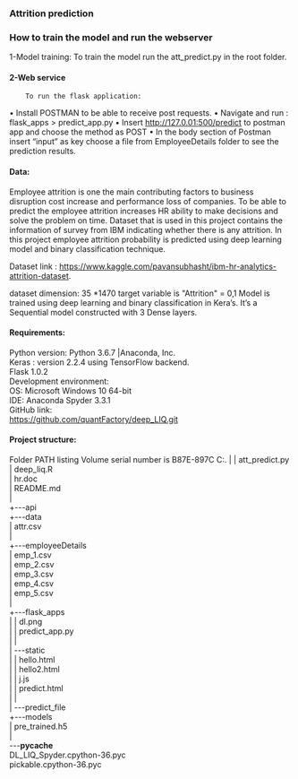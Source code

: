 ### Attrition prediction

### How to train the model and run the webserver

1-Model training: 
        To train the model run the att_predict.py in the root folder.
#### 2-Web service 
        To run the flask application: 
•	Install POSTMAN to be able to receive post requests. 
•	Navigate  and run : flask_apps > predict_app.py
•	Insert http://127.0.01:500/predict to postman app and choose the method as POST
•	In the body section of Postman insert “input” as key choose a file from EmployeeDetails folder to see the prediction results. 







#### Data:
Employee attrition is one the main contributing factors to business disruption cost increase and performance loss of companies. To be able to predict the employee attrition increases HR ability to make decisions and solve the problem on time. Dataset that is used in this project contains the information of survey from IBM indicating whether there is any attrition. In this project employee attrition probability is predicted using deep learning model and binary classification technique.

Dataset link : https://www.kaggle.com/pavansubhasht/ibm-hr-analytics-attrition-dataset.

dataset dimension: 35 *1470 target variable is "Attrition" = 0,1
Model is trained using deep learning and binary classification in Kera’s.
It’s a Sequential model constructed with 3 Dense layers.  

#### Requirements:  
Python version: Python 3.6.7 |Anaconda, Inc.  
Keras : version 2.2.4 using TensorFlow backend.  
Flask 1.0.2  
Development environment:  
OS: Microsoft Windows 10 64-bit  
IDE: Anaconda Spyder 3.3.1  
GitHub link:  
https://github.com/quantFactory/deep_LIQ.git  

#### Project structure: 
Folder PATH listing
Volume serial number is B87E-897C
C:.
| 
|   att_predict.py  
|   deep_liq.R  
|   hr.doc  
|   README.md  
|   
+---api  
+---data  
|       attr.csv  
|       
+---employeeDetails  
|       emp_1.csv  
|       emp_2.csv  
|       emp_3.csv  
|       emp_4.csv  
|       emp_5.csv  
|       
+---flask_apps  
|   |   dl.png  
|   |   predict_app.py  
|   |   
|   \---static  
|       |   hello.html  
|       |   hello2.html  
|       |   j.js  
|       |   predict.html  
|       |   
|       \---predict_file  
+---models  
|       pre_trained.h5  
|       
\---__pycache__  
        DL_LIQ_Spyder.cpython-36.pyc  
        pickable.cpython-36.pyc  


 






